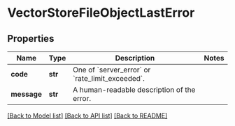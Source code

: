 # VectorStoreFileObjectLastError

## Properties
Name | Type | Description | Notes
------------ | ------------- | ------------- | -------------
**code** | **str** | One of &#x60;server_error&#x60; or &#x60;rate_limit_exceeded&#x60;. | 
**message** | **str** | A human-readable description of the error. | 

[[Back to Model list]](../README.md#documentation-for-models) [[Back to API list]](../README.md#documentation-for-api-endpoints) [[Back to README]](../README.md)

